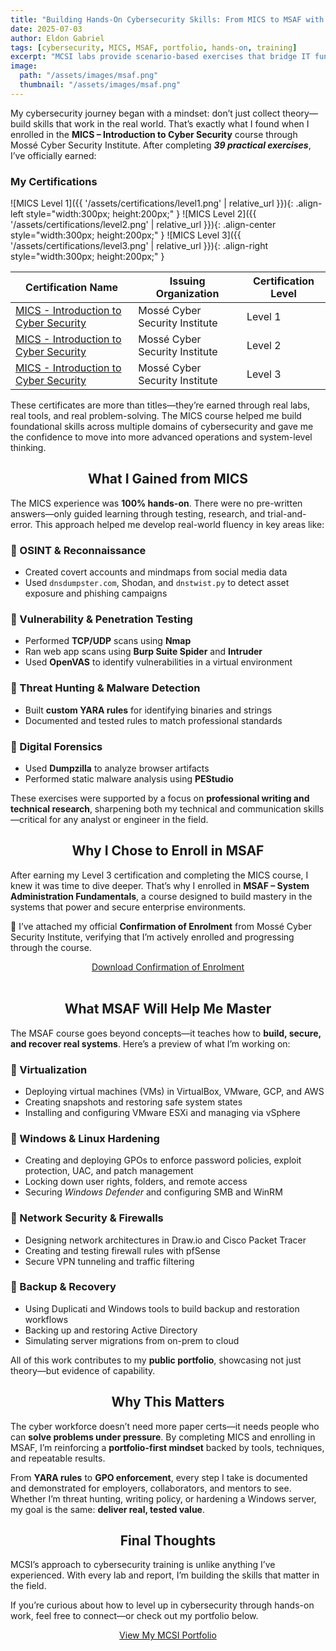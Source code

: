 ```yaml
---
title: "Building Hands-On Cybersecurity Skills: From MICS to MSAF with MCSI"
date: 2025-07-03
author: Eldon Gabriel
tags: [cybersecurity, MICS, MSAF, portfolio, hands-on, training]
excerpt: "MCSI labs provide scenario-based exercises that bridge IT fundamentals with advanced cybersecurity practices, building a portfolio of applied skills."
image:
  path: "/assets/images/msaf.png"
  thumbnail: "/assets/images/msaf.png"
--- 
```

My cybersecurity journey began with a mindset: don’t just collect theory—build skills that work in the real world.
That’s exactly what I found when I enrolled in the **MICS – Introduction to Cyber Security** course through Mossé Cyber Security Institute. After completing **_39 practical exercises_**, I’ve officially earned:

### My Certifications

![MICS Level 1]({{ '/assets/certifications/level1.png' | relative_url }}){: .align-left style="width:300px; height:200px;" }
![MICS Level 2]({{ '/assets/certifications/level2.png' | relative_url }}){: .align-center style="width:300px; height:200px;" }
![MICS Level 3]({{ '/assets/certifications/level3.png' | relative_url }}){: .align-right style="width:300px; height:200px;" }

<table>
  <thead>
    <tr>
      <th>Certification Name</th>
      <th>Issuing Organization</th>
      <th>Certification Level</th>
    </tr>
  </thead>
  <tbody>
    <tr>
      <td><a href="https://storage.googleapis.com/cyber-platform-prod.appspot.com/milestone-certificates/SB6kNYfrf4Z9gg4Zz8T5LixXI832-mics-introduction-to-cyber-security.png?timestamp=1755512762902" target="_blank">MICS - Introduction to Cyber Security</a></td>
      <td>Mossé Cyber Security Institute</td>
      <td>Level 1</td>
    </tr>
    <tr>
      <td><a href="https://storage.googleapis.com/cyber-platform-prod.appspot.com/milestone-certificates/SB6kNYfrf4Z9gg4Zz8T5LixXI832-mics-introduction-to-cyber-security.png?timestamp=1755512818599" target="_blank">MICS - Introduction to Cyber Security</a></td>
      <td>Mossé Cyber Security Institute</td>
      <td>Level 2</td>
    </tr>
    <tr>
      <td><a href="https://storage.googleapis.com/cyber-platform-prod.appspot.com/milestone-certificates/SB6kNYfrf4Z9gg4Zz8T5LixXI832-mics-introduction-to-cyber-security.png?timestamp=1755512838856" target="_blank">MICS - Introduction to Cyber Security</a></td>
      <td>Mossé Cyber Security Institute</td>
      <td>Level 3</td>
    </tr>
  </tbody>
</table>

These certificates are more than titles—they’re earned through real labs, real tools, and real problem-solving. The MICS course helped me build foundational skills across multiple domains of cybersecurity and gave me the confidence to move into more advanced operations and system-level thinking.

<center><h2>What I Gained from MICS</h2></center>

The MICS experience was **100% hands-on**. There were no pre-written answers—only guided learning through testing, research, and trial-and-error. This approach helped me develop real-world fluency in key areas like:

### 🔹 OSINT & Reconnaissance
- Created covert accounts and mindmaps from social media data  
- Used `dnsdumpster.com`, Shodan, and `dnstwist.py` to detect asset exposure and phishing campaigns  

### 🔹 Vulnerability & Penetration Testing
- Performed **TCP/UDP** scans using **Nmap**  
- Ran web app scans using **Burp Suite Spider** and **Intruder**  
- Used **OpenVAS** to identify vulnerabilities in a virtual environment  

### 🔹 Threat Hunting & Malware Detection
- Built **custom YARA rules** for identifying binaries and strings  
- Documented and tested rules to match professional standards  

### 🔹 Digital Forensics
- Used **Dumpzilla** to analyze browser artifacts  
- Performed static malware analysis using **PEStudio** 

These exercises were supported by a focus on **professional writing and technical research**, sharpening both my technical and communication skills—critical for any analyst or engineer in the field.

<center><h2>Why I Chose to Enroll in MSAF</h2></center>

After earning my Level 3 certification and completing the MICS course, I knew it was time to dive deeper. That’s why I enrolled in **MSAF – System Administration Fundamentals**, a course designed to build mastery in the systems that power and secure enterprise environments.

📄 I’ve attached my official **Confirmation of Enrolment** from Mossé Cyber Security Institute, verifying that I’m actively enrolled and progressing through the course.

<center><a href="https://github.com/EldonGabriel/eldongabriel.github.io/blob/main/assets/certifications/msaf-confirmation-of-enrolment.pdf" target="_blank">Download Confirmation of Enrolment</a></center>
<br>

<center><h2>What MSAF Will Help Me Master</h2></center>

The MSAF course goes beyond concepts—it teaches how to **build, secure, and recover real systems**. Here’s a preview of what I’m working on:

### 🔹 Virtualization
- Deploying virtual machines (VMs) in VirtualBox, VMware, GCP, and AWS  
- Creating snapshots and restoring safe system states  
- Installing and configuring VMware ESXi and managing via vSphere  

### 🔹 Windows & Linux Hardening
- Creating and deploying GPOs to enforce password policies, exploit protection, UAC, and patch management  
- Locking down user rights, folders, and remote access  
- Securing _Windows Defender_ and configuring SMB and WinRM  

### 🔹 Network Security & Firewalls
- Designing network architectures in Draw.io and Cisco Packet Tracer  
- Creating and testing firewall rules with pfSense  
- Secure VPN tunneling and traffic filtering  

### 🔹 Backup & Recovery
- Using Duplicati and Windows tools to build backup and restoration workflows  
- Backing up and restoring Active Directory  
- Simulating server migrations from on-prem to cloud  

All of this work contributes to my **public portfolio**, showcasing not just theory—but evidence of capability.

<center><h2>Why This Matters</h2></center>

The cyber workforce doesn’t need more paper certs—it needs people who can **solve problems under pressure**.
By completing MICS and enrolling in MSAF, I’m reinforcing a **portfolio-first mindset** backed by tools, techniques, and repeatable results. 

From **YARA rules** to **GPO enforcement**, every step I take is documented and demonstrated for employers, collaborators, and mentors to see.
Whether I’m threat hunting, writing policy, or hardening a Windows server, my goal is the same: **deliver real, tested value**.


<center><h2>Final Thoughts</h2></center>

MCSI’s approach to cybersecurity training is unlike anything I’ve experienced. With every lab and report, I’m building the skills that matter in the field.

If you’re curious about how to level up in cybersecurity through hands-on work, feel free to connect—or check out my portfolio below.

<center><a href="https://students.mosse-institute.com/student/SB6kNYfrf4Z9gg4Zz8T5LixXI832" target="_blank">View My MCSI Portfolio</a></center>
